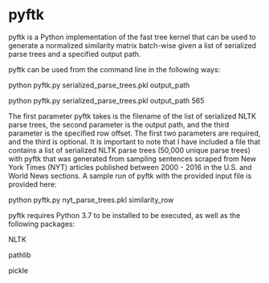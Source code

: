 # pyftk
pyftk is a Python implementation of the fast tree kernel that can be used to generate a normalized similarity matrix batch-wise given a list of serialized parse trees and a specified output path.

pyftk can be used from the command line in the following ways:

python pyftk.py serialized_parse_trees.pkl output_path

python pyftk.py serialized_parse_trees.pkl output_path 565

The first parameter pyftk takes is the filename of the list of serialized NLTK parse trees, the second parameter is the output path, and the third parameter is the specified row offset. The first two parameters are required, and the third is optional. It is important to note that I have included a file that contains a list of serialized NLTK parse trees (50,000 unique parse trees) with pyftk that was generated from sampling sentences scraped from New York Times (NYT) articles published between 2000 - 2016 in the U.S. and World News sections. A sample run of pyftk with the provided input file is provided here:

python pyftk.py nyt_parse_trees.pkl similarity_row

pyftk requires Python 3.7 to be installed to be executed, as well as the following packages:

NLTK

pathlib

pickle
